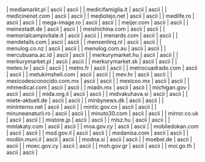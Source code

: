 | mediamarkt.pl | ascii | ascii |
| medicifamiglia.it | ascii | ascii |
| medicinenet.com | ascii | ascii |
| mediotejo.net | ascii | ascii |
| medlife.ro | ascii | ascii |
| mega-image.ro | ascii | ascii |
| meijer.com | ascii | ascii |
| meinestadt.de | ascii | ascii |
| meishichina.com | ascii | ascii |
| memorialcampivitale.it | ascii | ascii |
| menards.com | ascii | ascii |
| mendetails.com | ascii | ascii |
| mensenlinq.nl | ascii | ascii |
| menulog.co.nz | ascii | ascii |
| menulog.com.au | ascii | ascii |
| mercubuana.ac.id | ascii | ascii |
| merkurymarket.hu | ascii | ascii |
| merkurymarket.pl | ascii | ascii |
| merkurymarket.sk | ascii | ascii |
| meteo.lv | ascii | ascii |
| metro.fr | ascii | ascii |
| metrocuadrado.com | ascii | ascii |
| metukimsheli.com | ascii | ascii |
| mev.hr | ascii | ascii |
| mexicodesconocido.com.mx | ascii | ascii |
| mexicoo.mx | ascii | ascii |
| mhmedical.com | ascii | ascii |
| miadn.mx | ascii | ascii |
| michigan.gov | ascii | ascii |
| mida.org.il | ascii | ascii |
| midvakuhava.si | ascii | ascii |
| miete-aktuell.de | ascii | ascii |
| minbynews.dk | ascii | ascii |
| mininterno.net | ascii | ascii |
| mintic.gov.co | ascii | ascii |
| minuneanaturii.ro | ascii | ascii |
| minuto30.com | ascii | ascii |
| mirror.co.uk | ascii | ascii |
| mistore.jp | ascii | ascii |
| mlsz.hu | ascii | ascii |
| mmlakaty.com | ascii | ascii |
| moa.gov.cy | ascii | ascii |
| mobiledokan.com | ascii | ascii |
| mod.gov.il | ascii | ascii |
| modanisa.com | ascii | ascii |
| modiin.muni.il | ascii | ascii |
| modna.si | ascii | ascii |
| moebel.de | ascii | ascii |
| moec.gov.cy | ascii | ascii |
| moh.gov.gr | ascii | ascii |
| moi.go.th | ascii | ascii |
